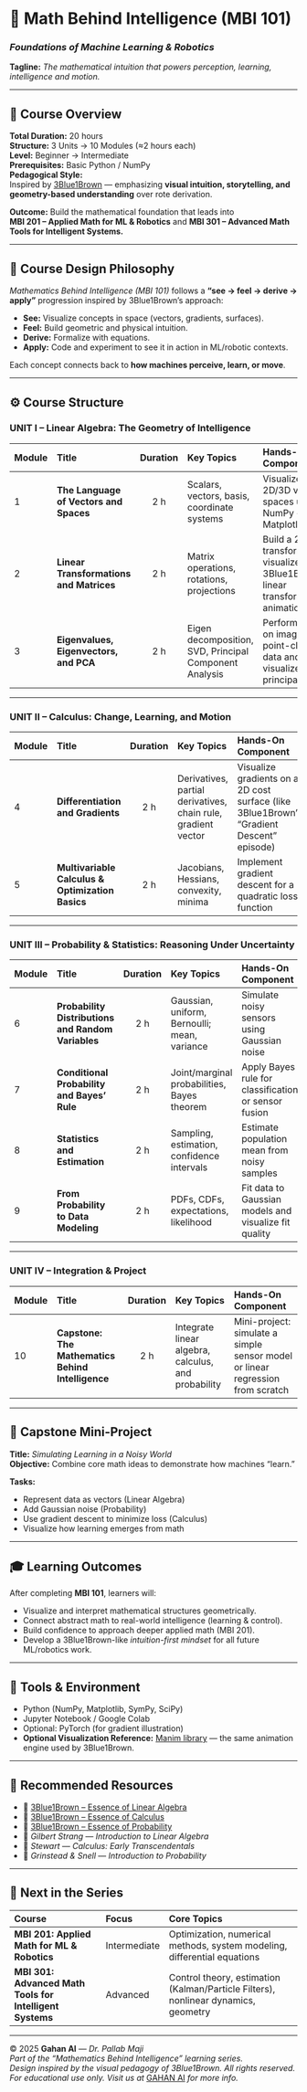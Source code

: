 # 🧠 Math Behind Intelligence (MBI 101)
### *Foundations of Machine Learning & Robotics*

**Tagline:** *The mathematical intuition that powers perception, learning, intelligence and motion.*

---

## 🎯 Course Overview
**Total Duration:** 20 hours  
**Structure:** 3 Units → 10 Modules (≈2 hours each)  
**Level:** Beginner → Intermediate  
**Prerequisites:** Basic Python / NumPy  
**Pedagogical Style:**  
Inspired by [3Blue1Brown](https://www.youtube.com/c/3blue1brown) — emphasizing **visual intuition, storytelling, and geometry-based understanding** over rote derivation.

**Outcome:** Build the mathematical foundation that leads into  
**MBI 201 – Applied Math for ML & Robotics** and **MBI 301 – Advanced Math Tools for Intelligent Systems.**

---

## 🧩 Course Design Philosophy

*Mathematics Behind Intelligence (MBI 101)* follows a **“see → feel → derive → apply”** progression inspired by 3Blue1Brown’s approach:  
- **See:** Visualize concepts in space (vectors, gradients, surfaces).  
- **Feel:** Build geometric and physical intuition.  
- **Derive:** Formalize with equations.  
- **Apply:** Code and experiment to see it in action in ML/robotic contexts.  

Each concept connects back to **how machines perceive, learn, or move**.

---

## ⚙️ Course Structure

### **UNIT I – Linear Algebra: The Geometry of Intelligence**

| Module | Title | Duration | Key Topics | Hands-On Component |
|:--|:--|:--:|:--|:--|
| 1 | **The Language of Vectors and Spaces** | 2 h | Scalars, vectors, basis, coordinate systems | Visualize 2D/3D vector spaces using NumPy + Matplotlib |
| 2 | **Linear Transformations and Matrices** | 2 h | Matrix operations, rotations, projections | Build a 2D transformation visualizer (like 3Blue1Brown’s linear transformation animation) |
| 3 | **Eigenvalues, Eigenvectors, and PCA** | 2 h | Eigen decomposition, SVD, Principal Component Analysis | Perform PCA on image or point-cloud data and visualize principal axes |

---

### **UNIT II – Calculus: Change, Learning, and Motion**

| Module | Title | Duration | Key Topics | Hands-On Component |
|:--|:--|:--:|:--|:--|
| 4 | **Differentiation and Gradients** | 2 h | Derivatives, partial derivatives, chain rule, gradient vector | Visualize gradients on a 2D cost surface (like 3Blue1Brown’s “Gradient Descent” episode) |
| 5 | **Multivariable Calculus & Optimization Basics** | 2 h | Jacobians, Hessians, convexity, minima | Implement gradient descent for a quadratic loss function |

---

### **UNIT III – Probability & Statistics: Reasoning Under Uncertainty**

| Module | Title | Duration | Key Topics | Hands-On Component |
|:--|:--|:--:|:--|:--|
| 6 | **Probability Distributions and Random Variables** | 2 h | Gaussian, uniform, Bernoulli; mean, variance | Simulate noisy sensors using Gaussian noise |
| 7 | **Conditional Probability and Bayes’ Rule** | 2 h | Joint/marginal probabilities, Bayes theorem | Apply Bayes rule for classification or sensor fusion |
| 8 | **Statistics and Estimation** | 2 h | Sampling, estimation, confidence intervals | Estimate population mean from noisy samples |
| 9 | **From Probability to Data Modeling** | 2 h | PDFs, CDFs, expectations, likelihood | Fit data to Gaussian models and visualize fit quality |

---

### **UNIT IV – Integration & Project**

| Module | Title | Duration | Key Topics | Hands-On Component |
|:--|:--|:--:|:--|:--|
| 10 | **Capstone: The Mathematics Behind Intelligence** | 2 h | Integrate linear algebra, calculus, and probability | Mini-project: simulate a simple sensor model or linear regression from scratch |

---

## 🧠 Capstone Mini-Project
**Title:** *Simulating Learning in a Noisy World*  
**Objective:** Combine core math ideas to demonstrate how machines “learn.”  

**Tasks:**
- Represent data as vectors (Linear Algebra)  
- Add Gaussian noise (Probability)  
- Use gradient descent to minimize loss (Calculus)  
- Visualize how learning emerges from math  

---

## 🎓 Learning Outcomes
After completing **MBI 101**, learners will:
- Visualize and interpret mathematical structures geometrically.  
- Connect abstract math to real-world intelligence (learning & control).  
- Build confidence to approach deeper applied math (MBI 201).  
- Develop a 3Blue1Brown-like *intuition-first mindset* for all future ML/robotics work.

---

## 🧰 Tools & Environment
- Python (NumPy, Matplotlib, SymPy, SciPy)  
- Jupyter Notebook / Google Colab  
- Optional: PyTorch (for gradient illustration)  
- **Optional Visualization Reference:** [Manim library](https://www.manim.community/) — the same animation engine used by 3Blue1Brown.

---

## 📘 Recommended Resources
- 🎥 [3Blue1Brown – Essence of Linear Algebra](https://www.youtube.com/playlist?list=PLZHQObOWTQDPD3MizzM2xVFitgF8hE_ab)  
- 🎥 [3Blue1Brown – Essence of Calculus](https://www.youtube.com/playlist?list=PLZHQObOWTQDMsr9K-rj53DwVRMYO3t5Yr)  
- 🎥 [3Blue1Brown – Essence of Probability](https://www.youtube.com/playlist?list=PLZHQObOWTQDNPOjrT6KVlfJuKtYTftqH6)  
- 📗 *Gilbert Strang* — *Introduction to Linear Algebra*  
- 📗 *Stewart* — *Calculus: Early Transcendentals*  
- 📗 *Grinstead & Snell* — *Introduction to Probability*

---

## 🔮 Next in the Series

| Course | Focus | Core Topics |
|:--|:--|:--|
| **MBI 201: Applied Math for ML & Robotics** | Intermediate | Optimization, numerical methods, system modeling, differential equations |
| **MBI 301: Advanced Math Tools for Intelligent Systems** | Advanced | Control theory, estimation (Kalman/Particle Filters), nonlinear dynamics, geometry |

---

© 2025 **Gahan AI** — *Dr. Pallab Maji*  
*Part of the “Mathematics Behind Intelligence” learning series.*  
*Design inspired by the visual pedagogy of 3Blue1Brown.*
*All rights reserved.*
*For educational use only.*
*Visit us at* [GAHAN AI](https://www.gahanai.com) *for more info.*